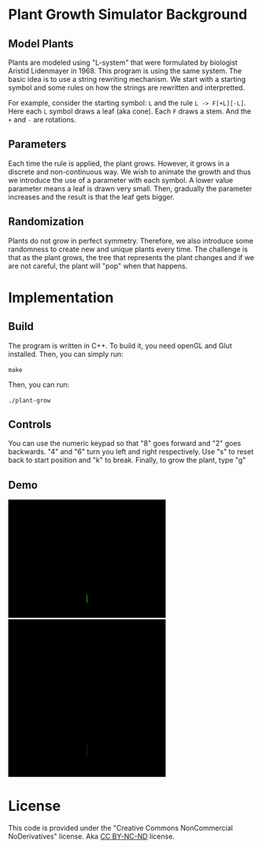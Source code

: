 # Plant Growth Simulator Background

## Model Plants

Plants are modeled using "L-system" that were formulated by biologist Aristid Lidenmayer in 1968. This program is using the same system. The basic idea is to use a string rewriting mechanism. We start with a starting symbol and some rules on how the strings are rewritten and interpretted.

For example, consider the starting symbol: `L` and the rule `L -> F[+L][-L]`.  Here each `L` symbol draws a leaf (aka cone). Each `F` draws a stem. And the `+` and `-` are rotations.

## Parameters

Each time the rule is applied, the plant grows. However, it grows in a discrete and non-continuous way. We wish to animate the growth and thus we introduce the use of a parameter with each symbol. A lower value parameter means a leaf is drawn very small. Then, gradually the parameter increases and the result is that the leaf gets bigger.

## Randomization

Plants do not grow in perfect symmetry. Therefore, we also introduce some randomness to create new and unique plants every time. The challenge is that as the plant grows, the tree that represents the plant changes and if we are not careful, the plant will "pop" when that happens. 

# Implementation

## Build

The program is written in C++. To build it, you need openGL and Glut installed. Then, you can simply run:

`make`

Then, you can run:

`./plant-grow`

## Controls

You can use the numeric keypad so that "8" goes forward and "2" goes backwards. "4" and "6" turn you left and right respectively. Use "s" to reset back to start position and "k" to break. Finally, to grow the plant, type "g"

## Demo

![Demo of Growth of simple pinnate plant](docs/grow_pinnate.gif)
![Demo of Growth of a more complex plant](docs/grow_complex.gif)


# License

This code is provided under the "Creative Commons NonCommercial NoDerivatives" license. Aka [CC BY-NC-ND](https://github.com/Gibberlings3/GitHub-Templates/blob/master/License-Templates/CC-BY-NC-ND-4.0/LICENSE-CC-BY-NC-ND-4.0.md) license. 
